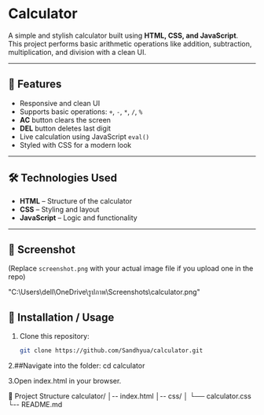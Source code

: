 # Calculator  

A simple and stylish calculator built using **HTML, CSS, and JavaScript**.  
This project performs basic arithmetic operations like addition, subtraction, multiplication, and division with a clean UI.  

---

## 🚀 Features  
- Responsive and clean UI  
- Supports basic operations: `+`, `-`, `*`, `/`, `%`  
- **AC** button clears the screen  
- **DEL** button deletes last digit  
- Live calculation using JavaScript `eval()`  
- Styled with CSS for a modern look  

---

## 🛠️ Technologies Used  
- **HTML** – Structure of the calculator  
- **CSS** – Styling and layout  
- **JavaScript** – Logic and functionality  

---

## 📸 Screenshot  
(Replace `screenshot.png` with your actual image file if you upload one in the repo)  

"C:\Users\dell\OneDrive\รูปภาพ\Screenshots\calculator.png"


## 📂 Installation / Usage  
1. Clone this repository:  
   ```bash
   git clone https://github.com/Sandhyua/calculator.git
   
2.##Navigate into the folder:
cd calculator

3.Open index.html in your browser.

📌 Project Structure
calculator/
│-- index.html
│-- css/
│   └── calculator.css
└-- README.md



